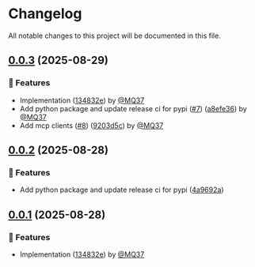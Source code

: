 # Changelog

All notable changes to this project will be documented in this file.

## [0.0.3](https://github.com/apify/mcp-client-capabilities/releases/tag/v0.0.3) (2025-08-29)

### 🚀 Features

- Implementation ([134832e](https://github.com/apify/mcp-client-capabilities/commit/134832ea813b627d30bb9dcd5281473cf6d71e1a)) by [@MQ37](https://github.com/MQ37)
- Add python package and update release ci for pypi ([#7](https://github.com/apify/mcp-client-capabilities/pull/7)) ([a8efe36](https://github.com/apify/mcp-client-capabilities/commit/a8efe36a3c516bfd1e8ef09465997562466e4c2a)) by [@MQ37](https://github.com/MQ37)
- Add mcp clients ([#8](https://github.com/apify/mcp-client-capabilities/pull/8)) ([9203d5c](https://github.com/apify/mcp-client-capabilities/commit/9203d5c58342be765515c5e22a6cf85dd446b110)) by [@MQ37](https://github.com/MQ37)


## [0.0.2](https://github.com/apify/mcp-client-capabilities/releases/tag/v0.0.2) (2025-08-28)

### 🚀 Features

- Add python package and update release ci for pypi ([4a9692a](https://github.com/apify/mcp-client-capabilities/commit/4a9692a2f93e94b5e541b6a5033aa9aa64f87a77))

## [0.0.1](https://github.com/apify/mcp-client-capabilities/releases/tag/v0.0.1) (2025-08-28)

### 🚀 Features

- Implementation ([134832e](https://github.com/apify/mcp-client-capabilities/commit/134832ea813b627d30bb9dcd5281473cf6d71e1a)) by [@MQ37](https://github.com/MQ37)